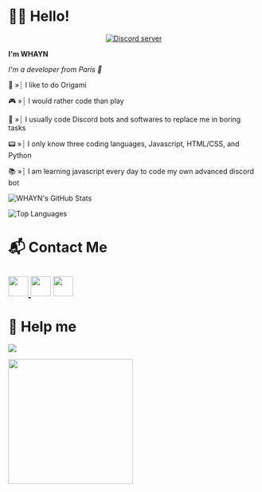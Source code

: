 # 👋🏻 Hello!
<p align="center"> <a href="https://discord.gg/QsMwJFJThR"><img src="https://canary.discordapp.com/api/guilds/817811272431173693/embed.png" alt="Discord server"></a></p>

**I'm WHAYN**		

*I'm a developer from Paris 🥖*

📃 »┊ I like to do Origami

🎮 »┊ I would rather code than play

🥱 »┊ I usually code Discord bots and softwares to replace me in boring tasks

📟 »┊ I only know three coding languages, Javascript, HTML/CSS, and Python

📚 »┊ I am learning javascript every day to code my own advanced discord bot

![WHAYN's GitHub Stats](https://github-readme-stats.vercel.app/api?username=whayn&count_private=true&show_icons=true&theme=nightowl)

![Top Languages](https://github-readme-stats.vercel.app/api/top-langs/?username=whayn&theme=nightowl)

# 📬 Contact Me
<a href="https://whayn.glitch.me/"><img src="https://icons-for-free.com/iconfiles/png/512/webpage+website+icon-1320087271286406322.png" width="40"> </a><a href="https://www.youtube.com/channel/UCW-0oJZfraag5hBVfNYuzYQ/"><img src="https://icons-for-free.com/iconfiles/png/512/round+icon+video+youtube+icon-1320190508546598347.png" width="40"></a> <a href="https://discord.gg/QsMwJFJThR"><img src="https://cdn0.iconfinder.com/data/icons/free-social-media-set/24/discord-512.png" width="40"></a>
-----
# 🙏 Help me
<a href="https://www.buymeacoffee.com/whayn"><img src="https://img.buymeacoffee.com/button-api/?text=Buy me a book for learn js.&emoji=📖&slug=whayn&button_colour=5F7FFF&font_colour=ffffff&font_family=Cookie&outline_colour=000000&coffee_colour=FFDD00"></a> 

<a href="https://sellix.io/Whayn"><img src="https://i.imgur.com/VxzEp4t.png" width="250"></a> 

